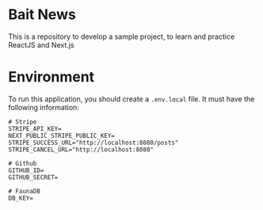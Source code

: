 
# Bait News

This is a repository to develop a sample project, to learn and practice ReactJS and Next.js

# Environment
To run this application, you should create a `.env.local` file. It must have the following information:

```
# Stripe
STRIPE_API_KEY=
NEXT_PUBLIC_STRIPE_PUBLIC_KEY=
STRIPE_SUCCESS_URL="http://localhost:8080/posts"
STRIPE_CANCEL_URL="http://localhost:8080"

# Github
GITHUB_ID=
GITHUB_SECRET=

# FaunaDB
DB_KEY=

```
